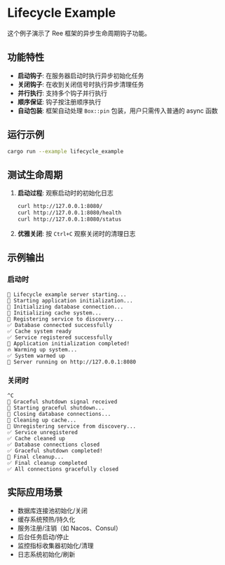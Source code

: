 # Lifecycle Example

这个例子演示了 Ree 框架的异步生命周期钩子功能。

## 功能特性

- **启动钩子**: 在服务器启动时执行异步初始化任务
- **关闭钩子**: 在收到关闭信号时执行异步清理任务
- **并行执行**: 支持多个钩子并行执行
- **顺序保证**: 钩子按注册顺序执行
- **自动包装**: 框架自动处理 `Box::pin` 包装，用户只需传入普通的 async 函数

## 运行示例

```bash
cargo run --example lifecycle_example
```

## 测试生命周期

1. **启动过程**: 观察启动时的初始化日志
   ```bash
   curl http://127.0.0.1:8080/
   curl http://127.0.0.1:8080/health
   curl http://127.0.0.1:8080/status
   ```

2. **优雅关闭**: 按 `Ctrl+C` 观察关闭时的清理日志

## 示例输出

### 启动时
```
🌟 Lifecycle example server starting...
🚀 Starting application initialization...
🔌 Initializing database connection...
🧠 Initializing cache system...
📡 Registering service to discovery...
✅ Database connected successfully
✅ Cache system ready
✅ Service registered successfully
🎉 Application initialization completed!
🔥 Warming up system...
✅ System warmed up
🚀 Server running on http://127.0.0.1:8080
```

### 关闭时
```
^C
🛑 Graceful shutdown signal received
🛑 Starting graceful shutdown...
🔌 Closing database connections...
🧹 Cleaning up cache...
📡 Unregistering service from discovery...
✅ Service unregistered
✅ Cache cleaned up
✅ Database connections closed
✅ Graceful shutdown completed!
🧹 Final cleanup...
✅ Final cleanup completed
✅ All connections gracefully closed
```

## 实际应用场景

- 数据库连接池初始化/关闭
- 缓存系统预热/持久化
- 服务注册/注销（如 Nacos、Consul）
- 后台任务启动/停止
- 监控指标收集器初始化/清理
- 日志系统初始化/刷新
